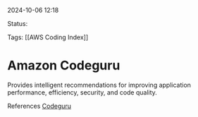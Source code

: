 2024-10-06 12:18

Status:

Tags:
[[AWS Coding Index]]
# Amazon Codeguru

Provides intelligent recommendations for improving application performance, efficiency, security, and code quality.


References 
[Codeguru](https://docs.aws.amazon.com/codeguru/)